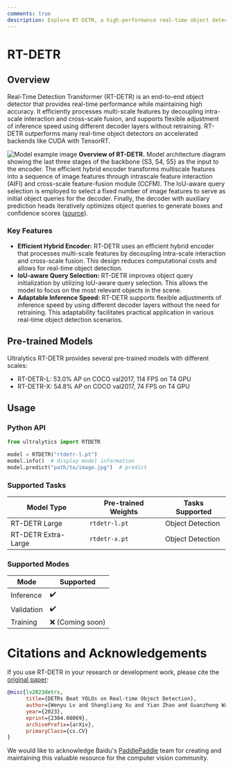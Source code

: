 ```yaml
---
comments: true
description: Explore RT-DETR, a high-performance real-time object detector. Learn how to use pre-trained models with Ultralytics Python API for various tasks.
---
```


# RT-DETR

## Overview

Real-Time Detection Transformer (RT-DETR) is an end-to-end object detector that provides real-time performance while maintaining high accuracy. It efficiently processes multi-scale features by decoupling intra-scale interaction and cross-scale fusion, and supports flexible adjustment of inference speed using different decoder layers without retraining. RT-DETR outperforms many real-time object detectors on accelerated backends like CUDA with TensorRT.

![Model example image](https://user-images.githubusercontent.com/26833433/238963168-90e8483f-90aa-4eb6-a5e1-0d408b23dd33.png)
**Overview of RT-DETR.** Model architecture diagram showing the last three stages of the backbone {S3, S4, S5} as the input
to the encoder. The efficient hybrid encoder transforms multiscale features into a sequence of image features through intrascale feature interaction (AIFI) and cross-scale feature-fusion module (CCFM). The IoU-aware query selection is employed
to select a fixed number of image features to serve as initial object queries for the decoder. Finally, the decoder with auxiliary
prediction heads iteratively optimizes object queries to generate boxes and confidence scores ([source](https://arxiv.org/pdf/2304.08069.pdf)).

### Key Features

- **Efficient Hybrid Encoder:** RT-DETR uses an efficient hybrid encoder that processes multi-scale features by decoupling intra-scale interaction and cross-scale fusion. This design reduces computational costs and allows for real-time object detection.
- **IoU-aware Query Selection:** RT-DETR improves object query initialization by utilizing IoU-aware query selection. This allows the model to focus on the most relevant objects in the scene.
- **Adaptable Inference Speed:** RT-DETR supports flexible adjustments of inference speed by using different decoder layers without the need for retraining. This adaptability facilitates practical application in various real-time object detection scenarios.

## Pre-trained Models

Ultralytics RT-DETR provides several pre-trained models with different scales:

- RT-DETR-L: 53.0% AP on COCO val2017, 114 FPS on T4 GPU
- RT-DETR-X: 54.8% AP on COCO val2017, 74 FPS on T4 GPU

## Usage

### Python API

```python
from ultralytics import RTDETR

model = RTDETR("rtdetr-l.pt")
model.info()  # display model information
model.predict("path/to/image.jpg")  # predict
```

### Supported Tasks

| Model Type          | Pre-trained Weights | Tasks Supported  |
|---------------------|---------------------|------------------|
| RT-DETR Large       | `rtdetr-l.pt`       | Object Detection |
| RT-DETR Extra-Large | `rtdetr-x.pt`       | Object Detection |

### Supported Modes

| Mode       | Supported          |
|------------|--------------------|
| Inference  | :heavy_check_mark: |
| Validation | :heavy_check_mark: |
| Training   | :x: (Coming soon)  |

# Citations and Acknowledgements

If you use RT-DETR in your research or development work, please cite the [original paper](https://arxiv.org/abs/2304.08069):

```bibtex
@misc{lv2023detrs,
      title={DETRs Beat YOLOs on Real-time Object Detection},
      author={Wenyu Lv and Shangliang Xu and Yian Zhao and Guanzhong Wang and Jinman Wei and Cheng Cui and Yuning Du and Qingqing Dang and Yi Liu},
      year={2023},
      eprint={2304.08069},
      archivePrefix={arXiv},
      primaryClass={cs.CV}
}
```

We would like to acknowledge Baidu's [PaddlePaddle](https://github.com/PaddlePaddle/PaddleDetection) team for creating and maintaining this valuable resource for the computer vision community.
